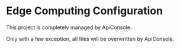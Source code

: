 # Edge Computing Configuration

This project is completely managed by ApiConsole.

Only with a few exception, all files will be overwritten by ApiConsole.

